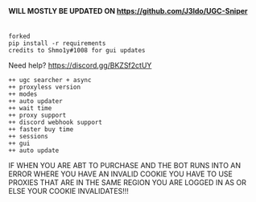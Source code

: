 
**WILL MOSTLY BE UPDATED ON https://github.com/J3ldo/UGC-Sniper**
ㅤ
ㅤ
ㅤ
ㅤ
ㅤ

```
forked
pip install -r requirements
credits to Shmo1y#1008 for gui updates
```

Need help? https://discord.gg/BKZSf2ctUY


```
++ ugc searcher + async
++ proxyless version
++ modes
++ auto updater
++ wait time
++ proxy support
++ discord webhook support
++ faster buy time
++ sessions
++ gui
++ auto update
```

IF WHEN YOU ARE ABT TO PURCHASE AND THE BOT RUNS INTO AN ERROR WHERE YOU HAVE AN INVALID COOKIE YOU HAVE TO USE PROXIES THAT ARE IN THE SAME REGION YOU ARE LOGGED IN AS OR ELSE YOUR COOKIE INVALIDATES!!!
